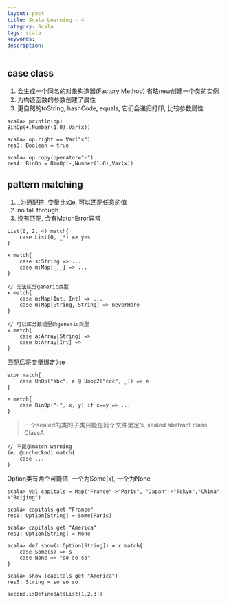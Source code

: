 ```yaml
---
layout: post
title: Scala Learning - 4
category: Scala
tags: scala
keywords:
description:
---
```


## case class  

1. 会生成一个同名的对象构造器(Factory Method) 省略new创建一个类的实例  
2. 为构造函数的参数创建了属性  
3. 更自然的toString, hashCode, equals, 它们会递归打印, 比较参数属性  

```
scala> println(op)
BinOp(+,Number(1.0),Var(x))
 
scala> op.right == Var("x")
res3: Boolean = true

scala> op.copy(operator="-")
res4: BinOp = BinOp(-,Number(1.0),Var(x))
```  

## pattern matching  

1. _为通配符, 变量比如e, 可以匹配任意的值  
2. no fall through  
3. 没有匹配, 会有MatchError异常  

```
List(0, 2, 4) match{
    case List(0, _*) => yes
}

x match{
    case s:String => ...
    case m:Map[_,_] => ...
}

// 无法区分generic类型
x match{
    case m:Map[Int, Int] => ...
    case m:Map[String, String] => neverHere
}

// 可以区分数组里的generic类型
x match{
    case a:Array[String] =>
    case b:Array[Int] =>
}

```  

匹配后将变量绑定为e  

```
expr match{
    case UnOp("abc", e @ Unop2("ccc", _)) => e
}
```

```
e match{
    case BinOp("+", x, y) if x==y => ...
}
```  

> 一个sealed的类的子类只能在同个文件里定义 sealed abstract class ClassA  

```
// 不提示match warning
(e: @unchecked) match{
    case ...
}
```  

Option类有两个可能值, 一个为Some(x), 一个为None

```
scala> val capitals = Map("France"->"Paris", "Japan"->"Tokyo","China"->"Beijing")

scala> capitals get "France"
res0: Option[String] = Some(Paris)

scala> capitals get "America"
res1: Option[String] = None

scala> def show(x:Option[String]) = x match{
    case Some(s) => s
    case None => "so so so"
}

scala> show (capitals get "America")
res5: String = so so so
```  

```
second.isDefinedAt(List(1,2,3))
```  




